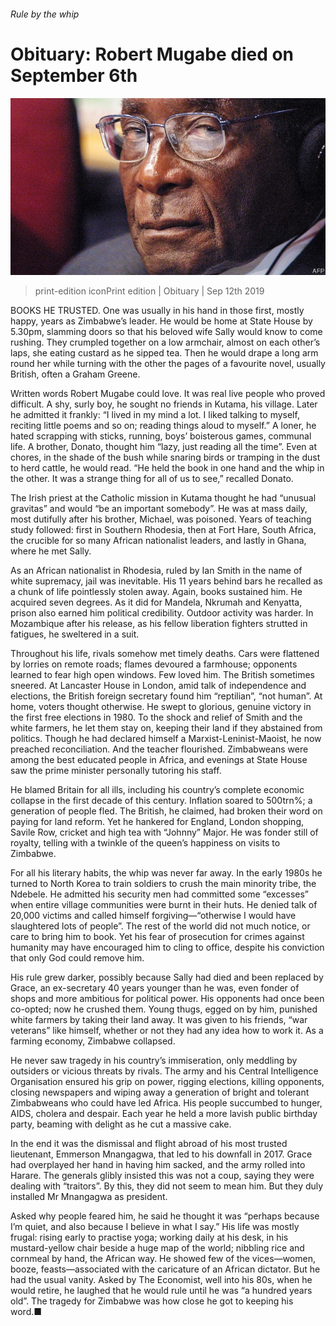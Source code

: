 ###### Rule by the whip

# Obituary: Robert Mugabe died on September 6th 

![image](images/20190914_obp001.jpg) 

> print-edition iconPrint edition | Obituary | Sep 12th 2019 

BOOKS HE TRUSTED. One was usually in his hand in those first, mostly happy, years as Zimbabwe’s leader. He would be home at State House by 5.30pm, slamming doors so that his beloved wife Sally would know to come rushing. They crumpled together on a low armchair, almost on each other’s laps, she eating custard as he sipped tea. Then he would drape a long arm round her while turning with the other the pages of a favourite novel, usually British, often a Graham Greene. 

Written words Robert Mugabe could love. It was real live people who proved difficult. A shy, surly boy, he sought no friends in Kutama, his village. Later he admitted it frankly: “I lived in my mind a lot. I liked talking to myself, reciting little poems and so on; reading things aloud to myself.” A loner, he hated scrapping with sticks, running, boys’ boisterous games, communal life. A brother, Donato, thought him “lazy, just reading all the time”. Even at chores, in the shade of the bush while snaring birds or tramping in the dust to herd cattle, he would read. “He held the book in one hand and the whip in the other. It was a strange thing for all of us to see,” recalled Donato. 

The Irish priest at the Catholic mission in Kutama thought he had “unusual gravitas” and would “be an important somebody”. He was at mass daily, most dutifully after his brother, Michael, was poisoned. Years of teaching study followed: first in Southern Rhodesia, then at Fort Hare, South Africa, the crucible for so many African nationalist leaders, and lastly in Ghana, where he met Sally. 

As an African nationalist in Rhodesia, ruled by Ian Smith in the name of white supremacy, jail was inevitable. His 11 years behind bars he recalled as a chunk of life pointlessly stolen away. Again, books sustained him. He acquired seven degrees. As it did for Mandela, Nkrumah and Kenyatta, prison also earned him political credibility. Outdoor activity was harder. In Mozambique after his release, as his fellow liberation fighters strutted in fatigues, he sweltered in a suit. 

Throughout his life, rivals somehow met timely deaths. Cars were flattened by lorries on remote roads; flames devoured a farmhouse; opponents learned to fear high open windows. Few loved him. The British sometimes sneered. At Lancaster House in London, amid talk of independence and elections, the British foreign secretary found him “reptilian”, “not human”. At home, voters thought otherwise. He swept to glorious, genuine victory in the first free elections in 1980. To the shock and relief of Smith and the white farmers, he let them stay on, keeping their land if they abstained from politics. Though he had declared himself a Marxist-Leninist-Maoist, he now preached reconciliation. And the teacher flourished. Zimbabweans were among the best educated people in Africa, and evenings at State House saw the prime minister personally tutoring his staff. 

He blamed Britain for all ills, including his country’s complete economic collapse in the first decade of this century. Inflation soared to 500trn%; a generation of people fled. The British, he claimed, had broken their word on paying for land reform. Yet he hankered for England, London shopping, Savile Row, cricket and high tea with “Johnny” Major. He was fonder still of royalty, telling with a twinkle of the queen’s happiness on visits to Zimbabwe. 

For all his literary habits, the whip was never far away. In the early 1980s he turned to North Korea to train soldiers to crush the main minority tribe, the Ndebele. He admitted his security men had committed some “excesses” when entire village communities were burnt in their huts. He denied talk of 20,000 victims and called himself forgiving—“otherwise I would have slaughtered lots of people”. The rest of the world did not much notice, or care to bring him to book. Yet his fear of prosecution for crimes against humanity may have encouraged him to cling to office, despite his conviction that only God could remove him. 

His rule grew darker, possibly because Sally had died and been replaced by Grace, an ex-secretary 40 years younger than he was, even fonder of shops and more ambitious for political power. His opponents had once been co-opted; now he crushed them. Young thugs, egged on by him, punished white farmers by taking their land away. It was given to his friends, “war veterans” like himself, whether or not they had any idea how to work it. As a farming economy, Zimbabwe collapsed. 

He never saw tragedy in his country’s immiseration, only meddling by outsiders or vicious threats by rivals. The army and his Central Intelligence Organisation ensured his grip on power, rigging elections, killing opponents, closing newspapers and wiping away a generation of bright and tolerant Zimbabweans who could have led Africa. His people succumbed to hunger, AIDS, cholera and despair. Each year he held a more lavish public birthday party, beaming with delight as he cut a massive cake. 

In the end it was the dismissal and flight abroad of his most trusted lieutenant, Emmerson Mnangagwa, that led to his downfall in 2017. Grace had overplayed her hand in having him sacked, and the army rolled into Harare. The generals glibly insisted this was not a coup, saying they were dealing with “traitors”. By this, they did not seem to mean him. But they duly installed Mr Mnangagwa as president. 

Asked why people feared him, he said he thought it was “perhaps because I’m quiet, and also because I believe in what I say.” His life was mostly frugal: rising early to practise yoga; working daily at his desk, in his mustard-yellow chair beside a huge map of the world; nibbling rice and cornmeal by hand, the African way. He showed few of the vices—women, booze, feasts—associated with the caricature of an African dictator. But he had the usual vanity. Asked by The Economist, well into his 80s, when he would retire, he laughed that he would rule until he was “a hundred years old”. The tragedy for Zimbabwe was how close he got to keeping his word.■ 

